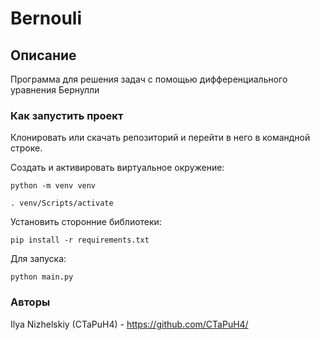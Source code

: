 # Bernouli

## Описание
Программа для решения задач с помощью дифференциального уравнения Бернулли

### Как запустить проект
Клонировать или скачать репозиторий и перейти в него в командной строке.

Создать и активировать виртуальное окружение:
```
python -m venv venv

. venv/Scripts/activate
```
Установить сторонние библиотеки:
```
pip install -r requirements.txt
```

Для запуска:
```
python main.py
```

### Авторы
Ilya Nizhelskiy (CTaPuH4) - https://github.com/CTaPuH4/

